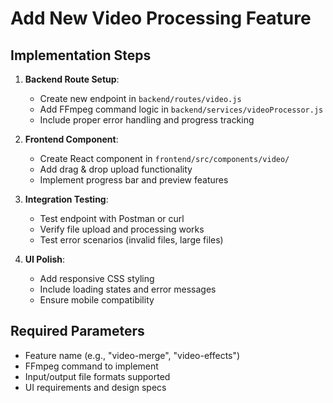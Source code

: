 # Add New Video Processing Feature

## Implementation Steps
1. **Backend Route Setup**:
   - Create new endpoint in `backend/routes/video.js`
   - Add FFmpeg command logic in `backend/services/videoProcessor.js`
   - Include proper error handling and progress tracking

2. **Frontend Component**:
   - Create React component in `frontend/src/components/video/`
   - Add drag & drop upload functionality
   - Implement progress bar and preview features

3. **Integration Testing**:
   - Test endpoint with Postman or curl
   - Verify file upload and processing works
   - Test error scenarios (invalid files, large files)

4. **UI Polish**:
   - Add responsive CSS styling
   - Include loading states and error messages
   - Ensure mobile compatibility

## Required Parameters
- Feature name (e.g., "video-merge", "video-effects")
- FFmpeg command to implement
- Input/output file formats supported
- UI requirements and design specs
